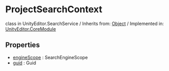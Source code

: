 # ProjectSearchContext
class in UnityEditor.SearchService
 / Inherits from: <a href="https://docs.unity3d.com/6000.0/Documentation/ScriptReference/Object.html">Object</a> / Implemented in: <a href="https://docs.unity3d.com/6000.0/Documentation/ScriptReference/UnityEditor.CoreModule.html">UnityEditor.CoreModule</a>

## Properties
- <a href="https://docs.unity3d.com/6000.0/Documentation/ScriptReference/ProjectSearchContext-engineScope.html">engineScope</a> : SearchEngineScope
- <a href="https://docs.unity3d.com/6000.0/Documentation/ScriptReference/ProjectSearchContext-guid.html">guid</a> : Guid
